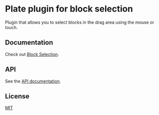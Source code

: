 # Plate plugin for block selection 

Plugin that allows you to select blocks in the drag area using the mouse or touch.

## Documentation

Check out
[Block Selection](https://plate.udecode.io/docs/block-selection).


## API

See the [API documentation](https://plate-api.udecode.io/globals.html). 

## License

[MIT](../../LICENSE)
